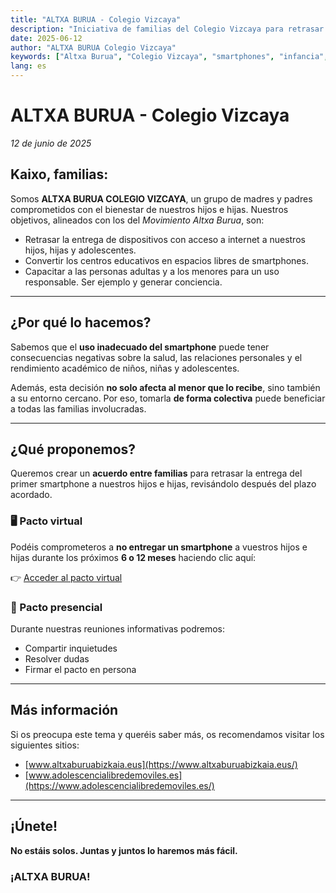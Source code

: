 ```yaml
---
title: "ALTXA BURUA - Colegio Vizcaya"
description: "Iniciativa de familias del Colegio Vizcaya para retrasar la entrega de smartphones a niños y adolescentes. Únete al movimiento Altxa Burua."
date: 2025-06-12
author: "ALTXA BURUA Colegio Vizcaya"
keywords: ["Altxa Burua", "Colegio Vizcaya", "smartphones", "infancia", "adolescencia", "pacto familiar", "móviles", "educación digital", "salud mental"]
lang: es
---
```


# ALTXA BURUA - Colegio Vizcaya  
*12 de junio de 2025*

## Kaixo, familias:

Somos **ALTXA BURUA COLEGIO VIZCAYA**, un grupo de madres y padres comprometidos con el bienestar de nuestros hijos e hijas. Nuestros objetivos, alineados con los del *Movimiento Altxa Burua*, son:

- Retrasar la entrega de dispositivos con acceso a internet a nuestros hijos, hijas y adolescentes.  
- Convertir los centros educativos en espacios libres de smartphones.  
- Capacitar a las personas adultas y a los menores para un uso responsable. Ser ejemplo y generar conciencia.

---

## ¿Por qué lo hacemos?

Sabemos que el **uso inadecuado del smartphone** puede tener consecuencias negativas sobre la salud, las relaciones personales y el rendimiento académico de niños, niñas y adolescentes.

Además, esta decisión **no solo afecta al menor que lo recibe**, sino también a su entorno cercano. Por eso, tomarla **de forma colectiva** puede beneficiar a todas las familias involucradas.

---

## ¿Qué proponemos?

Queremos crear un **acuerdo entre familias** para retrasar la entrega del primer smartphone a nuestros hijos e hijas, revisándolo después del plazo acordado.

### 🖥️ Pacto virtual

Podéis comprometeros a **no entregar un smartphone** a vuestros hijos e hijas durante los próximos **6 o 12 meses** haciendo clic aquí:

👉 [Acceder al pacto virtual](https://www.altxaburuabizkaia.eus/)

### 🤝 Pacto presencial

Durante nuestras reuniones informativas podremos:

- Compartir inquietudes  
- Resolver dudas  
- Firmar el pacto en persona

---

## Más información

Si os preocupa este tema y queréis saber más, os recomendamos visitar los siguientes sitios:

- [www.altxaburuabizkaia.eus](https://www.altxaburuabizkaia.eus/)
- [www.adolescencialibredemoviles.es](https://www.adolescencialibredemoviles.es/)

---

## ¡Únete!

**No estáis solos. Juntas y juntos lo haremos más fácil.**

### ¡ALTXA BURUA!
